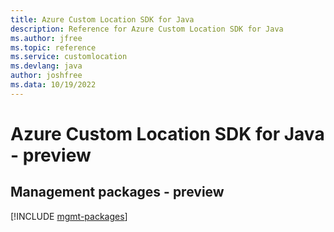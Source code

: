 ```yaml
---
title: Azure Custom Location SDK for Java
description: Reference for Azure Custom Location SDK for Java
ms.author: jfree
ms.topic: reference
ms.service: customlocation
ms.devlang: java
author: joshfree
ms.data: 10/19/2022
---
```

# Azure Custom Location SDK for Java - preview

## Management packages - preview
[!INCLUDE [mgmt-packages](custom-location-mgmt-index.md)]